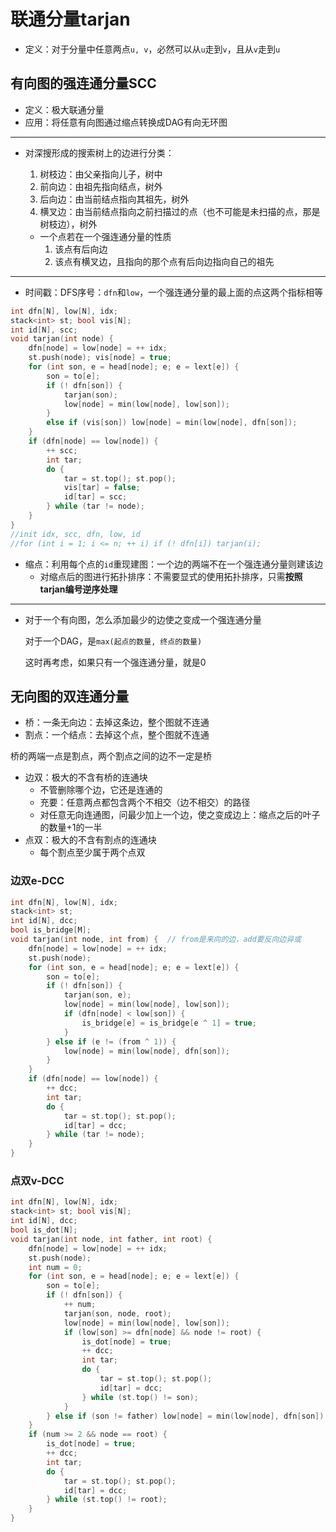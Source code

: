 # 联通分量tarjan

+ 定义：对于分量中任意两点`u, v`，必然可以从`u`走到`v`，且从`v`走到`u`

## 有向图的强连通分量SCC 

+ 定义：极大联通分量
+ 应用：将任意有向图通过缩点转换成DAG有向无环图

---

+ 对深搜形成的搜索树上的边进行分类：

  1. 树枝边：由父亲指向儿子，树中
  2. 前向边：由祖先指向结点，树外
  3. 后向边：由当前结点指向其祖先，树外
  4. 横叉边：由当前结点指向之前扫描过的点（也不可能是未扫描的点，那是树枝边），树外

  + 一个点若在一个强连通分量的性质
    1. 该点有后向边
    2. 该点有横叉边，且指向的那个点有后向边指向自己的祖先

---

+ 时间戳：DFS序号：`dfn`和`low`，一个强连通分量的最上面的点这两个指标相等

```c++
int dfn[N], low[N], idx;
stack<int> st; bool vis[N];
int id[N], scc;
void tarjan(int node) {
    dfn[node] = low[node] = ++ idx;
    st.push(node); vis[node] = true;
    for (int son, e = head[node]; e; e = lext[e]) {
        son = to[e];
        if (! dfn[son]) {
            tarjan(son);
            low[node] = min(low[node], low[son]);
        }
        else if (vis[son]) low[node] = min(low[node], dfn[son]);
    }
    if (dfn[node] == low[node]) {
        ++ scc;
        int tar;
        do {
            tar = st.top(); st.pop();
            vis[tar] = false;
            id[tar] = scc;
        } while (tar != node);
    }
}
//init idx, scc, dfn, low, id
//for (int i = 1; i <= n; ++ i) if (! dfn[i]) tarjan(i);
```

+ 缩点：利用每个点的`id`重现建图：一个边的两端不在一个强连通分量则建该边
  + 对缩点后的图进行拓扑排序：不需要显式的使用拓扑排序，只需**按照tarjan编号逆序处理**

---

+ 对于一个有向图，怎么添加最少的边使之变成一个强连通分量

  对于一个DAG，是`max(起点的数量, 终点的数量)`

  这时再考虑，如果只有一个强连通分量，就是0


## 无向图的双连通分量

+ 桥：一条无向边：去掉这条边，整个图就不连通
+ 割点：一个结点：去掉这个点，整个图就不连通

桥的两端一点是割点，两个割点之间的边不一定是桥

+ 边双：极大的不含有桥的连通块
  + 不管删除哪个边，它还是连通的
  + 充要：任意两点都包含两个不相交（边不相交）的路径
  + 对任意无向连通图，问最少加上一个边，使之变成边上：缩点之后的叶子的数量+1的一半
+ 点双：极大的不含有割点的连通块
  + 每个割点至少属于两个点双

### 边双e-DCC

```c++
int dfn[N], low[N], idx;
stack<int> st;
int id[N], dcc;
bool is_bridge[M];
void tarjan(int node, int from) {  // from是来向的边，add要反向边异或
    dfn[node] = low[node] = ++ idx;
    st.push(node);
    for (int son, e = head[node]; e; e = lext[e]) {
        son = to[e];
        if (! dfn[son]) {
			tarjan(son, e);
            low[node] = min(low[node], low[son]);
            if (dfn[node] < low[son]) {
                is_bridge[e] = is_bridge[e ^ 1] = true;
            } 
        } else if (e != (from ^ 1)) {
            low[node] = min(low[node], dfn[son]);
        }
    }
    if (dfn[node] == low[node]) {
        ++ dcc;
        int tar;
        do {
            tar = st.top(); st.pop();
            id[tar] = dcc;
        } while (tar != node);
    }
}
```

### 点双v-DCC

```c++
int dfn[N], low[N], idx;
stack<int> st; bool vis[N];
int id[N], dcc;
bool is_dot[N];
void tarjan(int node, int father, int root) {
    dfn[node] = low[node] = ++ idx;
    st.push(node);
    int num = 0;
    for (int son, e = head[node]; e; e = lext[e]) {
        son = to[e];
        if (! dfn[son]) {
            ++ num;
            tarjan(son, node, root);
            low[node] = min(low[node], low[son]);
            if (low[son] >= dfn[node] && node != root) {
                is_dot[node] = true;
				++ dcc;
                int tar;
                do {
                    tar = st.top(); st.pop();
                    id[tar] = dcc;
                } while (st.top() != son);
            }
		} else if (son != father) low[node] = min(low[node], dfn[son]);
    }
    if (num >= 2 && node == root) {
        is_dot[node] = true;
    	++ dcc;
        int tar;
        do {
            tar = st.top(); st.pop();
            id[tar] = dcc;
        } while (st.top() != root);
    }
}
```

